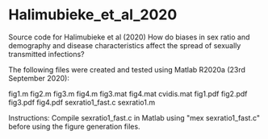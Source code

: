 # Halimubieke_et_al_2020
Source code for Halimubieke et al (2020) How do biases in sex ratio and demography and disease characteristics affect the spread of sexually transmitted infections? 

The following files were created and tested using Matlab R2020a (23rd September 2020):

fig1.m
fig2.m
fig3.m
fig4.m
fig3.mat
fig4.mat
cvidis.mat
fig1.pdf
fig2.pdf
fig3.pdf
fig4.pdf
sexratio1_fast.c
sexratio1.m

Instructions:
Compile sexratio1_fast.c in Matlab using "mex sexratio1_fast.c" before using the figure generation files.

